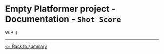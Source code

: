 # Empty Platformer project - Documentation - `Shot Score`

WIP :)

---

[<= Back to summary](./README.md)